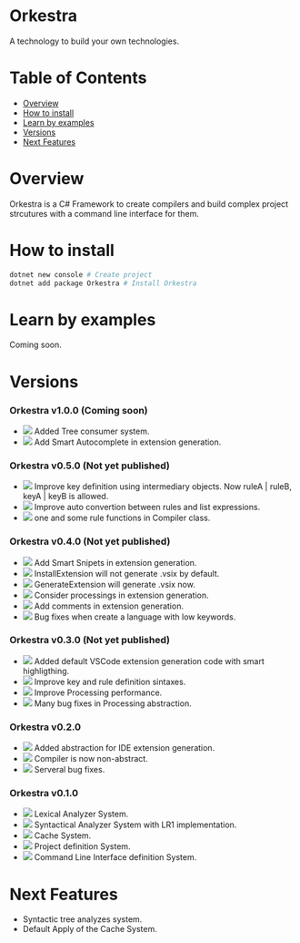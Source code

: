 # Orkestra

A technology to build your own technologies.

# Table of Contents

 - [Overview](#overview)
 - [How to install](#how-to-install)
 - [Learn by examples](#learn-by-examples)
 - [Versions](#versions)
 - [Next Features](#next-features)

# Overview

Orkestra is a C# Framework to create compilers and build complex project strcutures with a command line interface for them.

# How to install

```bash
dotnet new console # Create project
dotnet add package Orkestra # Install Orkestra
```

# Learn by examples

Coming soon.

# Versions

### Orkestra v1.0.0 (Coming soon)

 - ![](https://img.shields.io/badge/new-green) Added Tree consumer system.
 - ![](https://img.shields.io/badge/new-green) Add Smart Autocomplete in extension generation.
 
### Orkestra v0.5.0 (Not yet published)

 - ![](https://img.shields.io/badge/new-blue) Improve key definition using intermediary objects. Now ruleA | ruleB, keyA | keyB is allowed.
 - ![](https://img.shields.io/badge/new-blue) Improve auto convertion between rules and list expressions.
 - ![](https://img.shields.io/badge/removed-red) one and some rule functions in Compiler class.

### Orkestra v0.4.0 (Not yet published)

 - ![](https://img.shields.io/badge/new-green) Add Smart Snipets in extension generation.
 - ![](https://img.shields.io/badge/updated-blue) InstallExtension will not generate .vsix by default.
 - ![](https://img.shields.io/badge/updated-blue) GenerateExtension will generate .vsix now.
 - ![](https://img.shields.io/badge/new-green) Consider processings in extension generation.
 - ![](https://img.shields.io/badge/updated-blue) Add comments in extension generation.
 - ![](https://img.shields.io/badge/bug%20solved-orange) Bug fixes when create a language with low keywords.

### Orkestra v0.3.0 (Not yet published)

 - ![](https://img.shields.io/badge/new-green) Added default VSCode extension generation code with smart highligthing.
 - ![](https://img.shields.io/badge/updated-blue) Improve key and rule definition sintaxes.
 - ![](https://img.shields.io/badge/updated-blue) Improve Processing performance.
 - ![](https://img.shields.io/badge/bug%20solved-orange) Many bug fixes in Processing abstraction.

### Orkestra v0.2.0

 - ![](https://img.shields.io/badge/new-green) Added abstraction for IDE extension generation.
 - ![](https://img.shields.io/badge/updated-blue) Compiler is now non-abstract.
 - ![](https://img.shields.io/badge/bug%20solved-orange) Serveral bug fixes.

### Orkestra v0.1.0

 - ![](https://img.shields.io/badge/new-green) Lexical Analyzer System.
 - ![](https://img.shields.io/badge/new-green) Syntactical Analyzer System with LR1 implementation.
 - ![](https://img.shields.io/badge/new-green) Cache System.
 - ![](https://img.shields.io/badge/new-green) Project definition System.
 - ![](https://img.shields.io/badge/new-green) Command Line Interface definition System.

# Next Features

- Syntactic tree analyzes system.
- Default Apply of the Cache System.